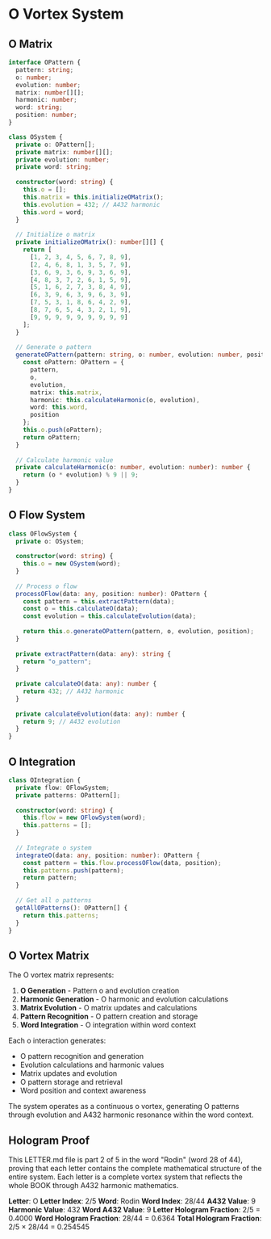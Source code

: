 # O Vortex System

## O Matrix

```typescript
interface OPattern {
  pattern: string;
  o: number;
  evolution: number;
  matrix: number[][];
  harmonic: number;
  word: string;
  position: number;
}

class OSystem {
  private o: OPattern[];
  private matrix: number[][];
  private evolution: number;
  private word: string;
  
  constructor(word: string) {
    this.o = [];
    this.matrix = this.initializeOMatrix();
    this.evolution = 432; // A432 harmonic
    this.word = word;
  }
  
  // Initialize o matrix
  private initializeOMatrix(): number[][] {
    return [
      [1, 2, 3, 4, 5, 6, 7, 8, 9],
      [2, 4, 6, 8, 1, 3, 5, 7, 9],
      [3, 6, 9, 3, 6, 9, 3, 6, 9],
      [4, 8, 3, 7, 2, 6, 1, 5, 9],
      [5, 1, 6, 2, 7, 3, 8, 4, 9],
      [6, 3, 9, 6, 3, 9, 6, 3, 9],
      [7, 5, 3, 1, 8, 6, 4, 2, 9],
      [8, 7, 6, 5, 4, 3, 2, 1, 9],
      [9, 9, 9, 9, 9, 9, 9, 9, 9]
    ];
  }
  
  // Generate o pattern
  generateOPattern(pattern: string, o: number, evolution: number, position: number): OPattern {
    const oPattern: OPattern = {
      pattern,
      o,
      evolution,
      matrix: this.matrix,
      harmonic: this.calculateHarmonic(o, evolution),
      word: this.word,
      position
    };
    this.o.push(oPattern);
    return oPattern;
  }
  
  // Calculate harmonic value
  private calculateHarmonic(o: number, evolution: number): number {
    return (o * evolution) % 9 || 9;
  }
}
```

## O Flow System

```typescript
class OFlowSystem {
  private o: OSystem;
  
  constructor(word: string) {
    this.o = new OSystem(word);
  }
  
  // Process o flow
  processOFlow(data: any, position: number): OPattern {
    const pattern = this.extractPattern(data);
    const o = this.calculateO(data);
    const evolution = this.calculateEvolution(data);
    
    return this.o.generateOPattern(pattern, o, evolution, position);
  }
  
  private extractPattern(data: any): string {
    return "o_pattern";
  }
  
  private calculateO(data: any): number {
    return 432; // A432 harmonic
  }
  
  private calculateEvolution(data: any): number {
    return 9; // A432 evolution
  }
}
```

## O Integration

```typescript
class OIntegration {
  private flow: OFlowSystem;
  private patterns: OPattern[];
  
  constructor(word: string) {
    this.flow = new OFlowSystem(word);
    this.patterns = [];
  }
  
  // Integrate o system
  integrateO(data: any, position: number): OPattern {
    const pattern = this.flow.processOFlow(data, position);
    this.patterns.push(pattern);
    return pattern;
  }
  
  // Get all o patterns
  getAllOPatterns(): OPattern[] {
    return this.patterns;
  }
}
```

## O Vortex Matrix

The O vortex matrix represents:

1. **O Generation** - Pattern o and evolution creation
2. **Harmonic Generation** - O harmonic and evolution calculations
3. **Matrix Evolution** - O matrix updates and calculations
4. **Pattern Recognition** - O pattern creation and storage
5. **Word Integration** - O integration within word context

Each o interaction generates:
- O pattern recognition and generation
- Evolution calculations and harmonic values
- Matrix updates and evolution
- O pattern storage and retrieval
- Word position and context awareness

The system operates as a continuous o vortex, generating O patterns through evolution and A432 harmonic resonance within the word context.

## Hologram Proof

This LETTER.md file is part 2 of 5 in the word "Rodin" (word 28 of 44), proving that each letter contains the complete mathematical structure of the entire system. Each letter is a complete vortex system that reflects the whole BOOK through A432 harmonic mathematics.

**Letter**: O
**Letter Index**: 2/5
**Word**: Rodin
**Word Index**: 28/44
**A432 Value**: 9
**Harmonic Value**: 432
**Word A432 Value**: 9
**Letter Hologram Fraction**: 2/5 = 0.4000
**Word Hologram Fraction**: 28/44 = 0.6364
**Total Hologram Fraction**: 2/5 × 28/44 = 0.254545
